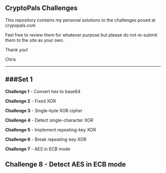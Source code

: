 CryptoPals Challenges
-------------------
This repository contains my personal solutions to the challenges posed at crypopals.com

Feel free to review them for whatever purpose but please do not re-submit them to the site as your own.

Thank you!

Chris

---

###Set 1
---
**Challenge 1** - Convert hex to base64

**Challenge 2** - Fixed XOR

**Challenge 3** - Single-byte XOR cipher

**Challenge 4** - Detect single-character XOR

**Challenge 5** - Implement repeating-key XOR

**Challenge 6** - Break repeating-key XOR

**Challenge 7** - AES in ECB mode

**Challenge 8** - Detect AES in ECB mode
---